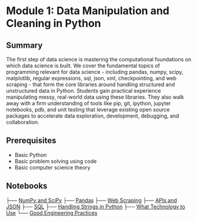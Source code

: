 # Module 1: Data Manipulation and Cleaning in Python

## Summary
The first step of data science is mastering the computational foundations on which data science is built.  We cover the fundamental topics of programming relevant for data science - including pandas, numpy, scipy, matplotlib, regular expressions, sql, json, xml, checkpointing, and web scraping - that form the core libraries around handling structured and unstructured data in Python.  Students gain practical experience manipulating messy, real-world data using these libraries.  They also walk away with a firm understanding of tools like pip, git, ipython, jupyter notebooks, pdb, and unit testing that leverage existing open source packages to accelerate data exploration, development, debugging, and collaboration.

## Prerequisites
* Basic Python
* Basic problem solving using code
* Basic computer science theory

## Notebooks
├── [NumPy and SciPy](Numpy_Scipy_Matplotlib.ipynb)
├── [Pandas](Pandas.ipynb)
├── [Web Scraping](Scraping.ipynb)
├── [APIs and JSON](APIs_and_JSON.ipynb)
├── [SQL](SQL.ipynb)
├── [Handling Strings in Python](Dealing_with_Strings.ipynb)
├── [What Technology to Use](What_Technology_to_Use.ipynb)
└── [Good Engineering Practices](Good_Engineering_Practice.ipynb)
